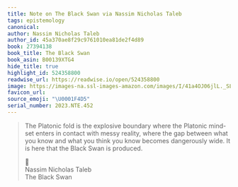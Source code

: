 ```yaml
---
title: Note on The Black Swan via Nassim Nicholas Taleb
tags: epistemology
canonical:
author: Nassim Nicholas Taleb
author_id: 45a370ae8f29c9761010ea81de2f4d89
book: 27394138
book_title: The Black Swan
book_asin: B00139XTG4
hide_title: true
highlight_id: 524358800
readwise_url: https://readwise.io/open/524358800
image: https://images-na.ssl-images-amazon.com/images/I/41a4OJ06jlL._SL200_.jpg
favicon_url:
source_emoji: "\U0001F4D5"
serial_number: 2023.NTE.452
---
```

> The Platonic fold is the explosive boundary where the Platonic mind-set enters in contact with messy reality, where the gap between what you know and what you think you know becomes dangerously wide. It is here that the Black Swan is produced.
> <div class="quoteback-footer"><div class="quoteback-avatar"><span class="mini-emoji"> 📕</span></div><div class="quoteback-metadata"><div class="metadata-inner"><span style="display:none">FROM:</span><div aria-label="Nassim Nicholas Taleb" class="quoteback-author"> Nassim Nicholas Taleb</div><div aria-label="The Black Swan" class="quoteback-title"> The Black Swan</div></div></div></div>